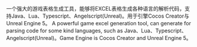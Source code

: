 一个强大的游戏表格生成工具，能够将EXCEL表格生成各种语言的解析代码，支持Java、Lua、Typescript、Angelscript(Unreal)。用于引擎Cocos Creator与Unreal Engine 5。
A powerful game excel generation tool, can generate for parsing code for some kind languages, such as Java、Lua、Typescript、Angelscript(Unreal)。Game Engine is Cocos Creator and Unreal Engine 5。

